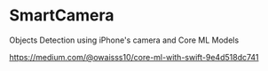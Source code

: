 # SmartCamera
Objects Detection using iPhone's camera and Core ML Models

https://medium.com/@owaisss10/core-ml-with-swift-9e4d518dc741
